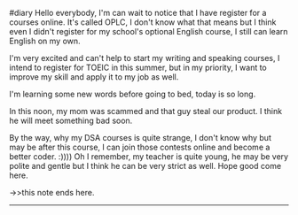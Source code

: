 #diary
Hello everybody, I'm can wait to notice that I have register for a courses online. It's called OPLC, I don't know what that means but I think even I didn't register for my school's optional English course, I still can learn English on my own.

I'm very excited and can't help to start my writing and speaking courses, I intend to register for TOEIC in this summer, but in my priority, I want to improve my skill and apply it to my job as well.

I'm learning some new words before going to bed, today is so long.

In this noon, my mom was scammed and that guy steal our product. I think he will meet something bad soon.

By the way, why my DSA courses is quite strange, I don't know why but may be after this course, I can join those contests online and become a better coder. :)))) Oh I remember, my teacher is quite young, he may be very polite and gentle but I think he can be very strict as well. Hope good come here.


->>this note ends here.
____
